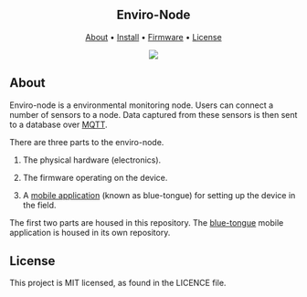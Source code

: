 <h2 align="center">
    Enviro-Node
</h2>
<p align="center">
  <a href="#about">About</a> •
  <a href="#Installation">Install</a> •
  <a href="#Firmware">Firmware</a> •
  <a href="#license">License</a>
</p>

<p align="center">
    <img src="https://github.com/DPIclimate/enviro-node/actions/workflows/docs.yml/badge.svg" href="https://github.com/DPIclimate/enviro-node/actions"/>
</p>

## About

Enviro-node is a environmental monitoring node. Users can connect a number of sensors to a node. Data captured from these sensors is then sent to a database over [MQTT](https://mqtt.org/).

There are three parts to the enviro-node.

1. The physical hardware (electronics).

2. The firmware operating on the device.

3. A [mobile application](https://github.com/DPIclimate/blue-tongue) (known as blue-tongue) for setting up the device in the field.

The first two parts are housed in this repository. The [blue-tongue](https://github.com/DPIclimate/blue-tongue) mobile application is housed in its own repository.

## License

This project is MIT licensed, as found in the LICENCE file.
